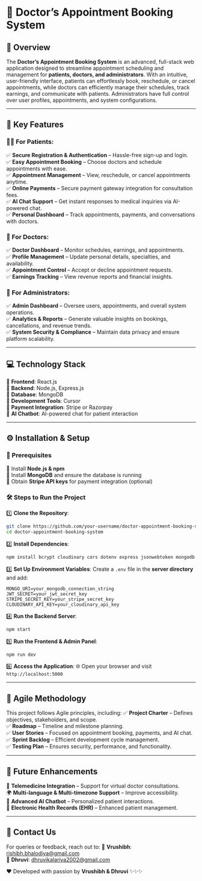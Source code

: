 # 🎯 Doctor’s Appointment Booking System

## 🌟 Overview
The **Doctor’s Appointment Booking System** is an advanced, full-stack web application designed to streamline appointment scheduling and management for **patients, doctors, and administrators**. With an intuitive, user-friendly interface, patients can effortlessly book, reschedule, or cancel appointments, while doctors can efficiently manage their schedules, track earnings, and communicate with patients. Administrators have full control over user profiles, appointments, and system configurations.

---

## 🚀 Key Features

### 👩‍⚕️ For Patients:
✅ **Secure Registration & Authentication** – Hassle-free sign-up and login.  
✅ **Easy Appointment Booking** – Choose doctors and schedule appointments with ease.  
✅ **Appointment Management** – View, reschedule, or cancel appointments anytime.  
✅ **Online Payments** – Secure payment gateway integration for consultation fees.  
✅ **AI Chat Support** – Get instant responses to medical inquiries via AI-powered chat.  
✅ **Personal Dashboard** – Track appointments, payments, and conversations with doctors.  

### 🏥 For Doctors:
✅ **Doctor Dashboard** – Monitor schedules, earnings, and appointments.  
✅ **Profile Management** – Update personal details, specialties, and availability.  
✅ **Appointment Control** – Accept or decline appointment requests.  
✅ **Earnings Tracking** – View revenue reports and financial insights.  

### 🔧 For Administrators:
✅ **Admin Dashboard** – Oversee users, appointments, and overall system operations.  
✅ **Analytics & Reports** – Generate valuable insights on bookings, cancellations, and revenue trends.  
✅ **System Security & Compliance** – Maintain data privacy and ensure platform scalability.  

---

## 💻 Technology Stack
🔹 **Frontend**: React.js  
🔹 **Backend**: Node.js, Express.js  
🔹 **Database**: MongoDB  
🔹 **Development Tools**: Cursor  
🔹 **Payment Integration**: Stripe or Razorpay  
🔹 **AI Chatbot**: AI-powered chat for patient interaction  

---

## ⚙️ Installation & Setup

### 📌 Prerequisites
🔹 Install **Node.js & npm**  
🔹 Install **MongoDB** and ensure the database is running  
🔹 Obtain **Stripe API keys** for payment integration (optional)  

### 🛠 Steps to Run the Project
1️⃣ **Clone the Repository**:
```bash
git clone https://github.com/your-username/doctor-appointment-booking-system.git
cd doctor-appointment-booking-system
```

2️⃣ **Install Dependencies**:
```bash
npm install bcrypt cloudinary cors dotenv express jsonwebtoken mongodb mongoose multer nodemailer razorpay stripe validator
```

3️⃣ **Set Up Environment Variables**:
Create a `.env` file in the **server directory** and add:
```env
MONGO_URI=your_mongodb_connection_string
JWT_SECRET=your_jwt_secret_key
STRIPE_SECRET_KEY=your_stripe_secret_key
CLOUDINARY_API_KEY=your_cloudinary_api_key
```

4️⃣ **Run the Backend Server**:
```bash
npm start
```

5️⃣ **Run the Frontend & Admin Panel**:
```bash
npm run dev
```

6️⃣ **Access the Application**:
🌐 Open your browser and visit `http://localhost:5000`

---

## 📌 Agile Methodology
This project follows Agile principles, including:
✅ **Project Charter** – Defines objectives, stakeholders, and scope.  
✅ **Roadmap** – Timeline and milestone planning.  
✅ **User Stories** – Focused on appointment booking, payments, and AI chat.  
✅ **Sprint Backlog** – Efficient development cycle management.  
✅ **Testing Plan** – Ensures security, performance, and functionality.  

---

## 🔮 Future Enhancements
🚀 **Telemedicine Integration** – Support for virtual doctor consultations.  
🌍 **Multi-language & Multi-timezone Support** – Improve accessibility.  
🤖 **Advanced AI Chatbot** – Personalized patient interactions.  
📄 **Electronic Health Records (EHR)** – Enhanced patient management.  

---

## 📧 Contact Us
For queries or feedback, reach out to:
📩 **Vrushibh**: rishibh.bhalodiya@gmail.com  
📩 **Dhruvi**: dhruvikalariya2002@gmail.com  

❤ Developed with passion by **Vrushibh & Dhruvi** ✨✨✨

